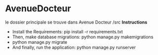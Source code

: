 # AvenueDocteur

le  dossier principale se trouve dans Avenue Docteur /src
**Instructions**
- Install the Requirements: pip install -r requirements.txt
- Then, make database migrations: python manage.py makemigrations
- python manage.py migrate
- And finally, run the application: python manage.py runserver
